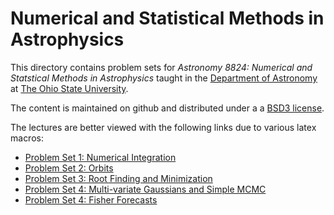 # Numerical and Statistical Methods in Astrophysics

This directory contains problem sets for _Astronomy 8824: Numerical and Statstical Methods in Astrophysics_ taught in the [Department of Astronomy](https://astronomy.osu.edu/) at [The Ohio State University](https:osu.edu).

The content is maintained on github and distributed under a a [BSD3 license](https://opensource.org/licenses/BSD-3-Clause). 

The lectures are better viewed with the following links due to various latex macros: 

* [Problem Set 1: Numerical Integration](https://nbviewer.jupyter.org/github/paulmartini/NSMA/blob/main/Homework/PS1.NumericalIntegration.ipynb)
* [Problem Set 2: Orbits](https://nbviewer.jupyter.org/github/paulmartini/NSMA/blob/main/Homework/PS2.Orbits.ipynb)
* [Problem Set 3: Root Finding and Minimization](https://nbviewer.jupyter.org/github/paulmartini/NSMA/blob/main/Homework/PS3.RootFinding.ipynb)
* [Problem Set 4: Multi-variate Gaussians and Simple MCMC](https://nbviewer.jupyter.org/github/paulmartini/NSMA/blob/main/Homework/PS4.MCMC.ipynb)
* [Problem Set 4: Fisher Forecasts](https://nbviewer.jupyter.org/github/paulmartini/NSMA/blob/main/Homework/PS5.Forecast.ipynb)
